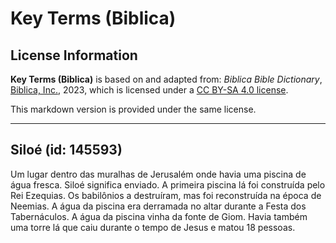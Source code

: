 # Key Terms (Biblica)

## License Information

**Key Terms (Biblica)** is based on and adapted from: _Biblica Bible Dictionary_, [Biblica, Inc.](https://www.biblica.com/), 2023, which is licensed under a [CC BY-SA 4.0 license](https://creativecommons.org/licenses/by-sa/4.0/legalcode.en).

This markdown version is provided under the same license.



--------------------------------

## Siloé (id: 145593)

Um lugar dentro das muralhas de Jerusalém onde havia uma piscina de água fresca. Siloé significa enviado. A primeira piscina lá foi construída pelo Rei Ezequias. Os babilônios a destruíram, mas foi reconstruída na época de Neemias. A água da piscina era derramada no altar durante a Festa dos Tabernáculos. A água da piscina vinha da fonte de Giom. Havia também uma torre lá que caiu durante o tempo de Jesus e matou 18 pessoas.


